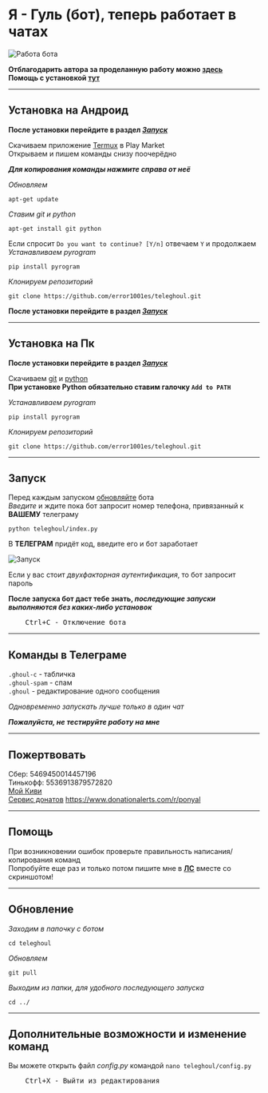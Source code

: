 # Я - Гуль (бот), теперь работает в чатах

![Работа бота](https://github.com/error1001es/teleghoul/blob/main/screenshots/bot_work.png)

**Отблагодарить автора за проделанную работу можно [здесь](#пожертвовать)**<br>
**Помощь с установкой [тут](#помощь)**

___
## Установка на Андроид
**После установки перейдите в раздел [*Запуск*](#Запуск)**<br>

Скачиваем приложение [Termux](https://play.google.com/store/apps/details?id=com.termux) в Play Market<br>
Открываем и пишем команды снизу поочерёдно<br>

***Для копирования команды нажмите справа от неё***

*Обновляем*

	apt-get update
*Ставим git и python*

	apt-get install git python
Если спросит `Do you want to continue? [Y/n]` отвечаем `Y` и продолжаем<br>
*Устанавливаем pyrogram*

	pip install pyrogram
*Клонируем репозиторий*

	git clone https://github.com/error1001es/teleghoul.git
**После установки перейдите в раздел [*Запуск*](#Запуск)**<br>

___
## Установка на Пк
**После установки перейдите в раздел [*Запуск*](#Запуск)**<br>

Скачиваем [git](https://git-scm.com/downloads) и [python](https://www.python.org/downloads/)<br>
**При установке Python обязательно ставим галочку `Add to PATH`**<br>

*Устанавливаем pyrogram*

	pip install pyrogram
*Клонируем репозиторий*

	git clone https://github.com/error1001es/teleghoul.git
___
## Запуск
Перед каждым запуском [обновляйте](#обновление) бота<br>
*Введите* и ждите пока бот запросит номер телефона, привязанный к **ВАШЕМУ** телеграму

	python teleghoul/index.py
	
В **ТЕЛЕГРАМ** придёт код, введите его и бот заработает

![Запуск](https://github.com/error1001es/teleghoul/blob/main/screenshots/startup.png)<br>

Если у вас стоит *двухфакторная аутентификация*, то бот запросит пароль<br>

**После запуска бот даст тебе знать, *последующие запуски выполняются без каких-либо установок***<br>

<pre>
    <kbd>Ctrl</kbd>+<kbd>С</kbd> - Отключение бота
</pre>
___
## Команды в Телеграме
`.ghoul-c` - табличка<br>
`.ghoul-spam` - спам<br>
`.ghoul` - редактирование одного сообщения<br>


*Одновременно запускать лучше только в один чат*<br>

***Пожалуйста, не тестируйте работу на мне***<br>

___


## Пожертвовать
Сбер: 5469450014457196<br>
Тинькофф: 5536913879572820<br>
[Мой Киви](https://donate.qiwi.com/payin/4sadly)<br>
[Сервис донатов](https://donate.stream/4sadly)
https://www.donationalerts.com/r/ponyal

___
## Помощь
При возникновении ошибок проверьте правильность написания/копирования команд<br>
Попробуйте еще раз и только потом пишите мне в [**ЛС**](https://t.me/ghoul4s) вместе со скриншотом!

___
## Обновление
*Заходим в папочку с ботом*

	cd teleghoul
	
*Обновляем*	

	git pull
	
*Выходим из папки, для удобного последующего запуска*

	cd ../

___
## Дополнительные возможности и изменение команд
Вы можете открыть файл *config.py* командой `nano teleghoul/config.py`<br>
<pre>
    <kbd>Ctrl</kbd>+<kbd>X</kbd> - Выйти из редактирования
</pre>
